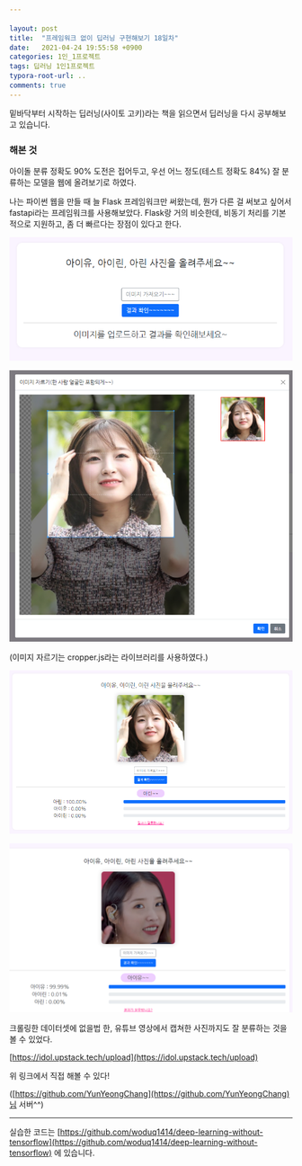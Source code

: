 ```yaml
---

layout: post
title:  "프레임워크 없이 딥러닝 구현해보기 18일차"
date:   2021-04-24 19:55:58 +0900
categories: 1인_1프로젝트
tags: 딥러닝 1인1프로젝트
typora-root-url: ..
comments: true
---
```


밑바닥부터 시작하는 딥러닝(사이토 고키)라는 책을 읽으면서 딥러닝을 다시 공부해보고 있습니다. 



### 해본 것

아이돌 분류 정확도 90% 도전은 접어두고, 우선 어느 정도(테스트 정확도 84%) 잘 분류하는 모델을 웹에 올려보기로 하였다.

나는 파이썬 웹을 만들 때 늘 Flask 프레임워크만 써왔는데, 뭔가 다른 걸 써보고 싶어서 fastapi라는 프레임워크를 사용해보았다. Flask랑 거의 비슷한데, 비동기 처리를 기본적으로 지원하고, 좀 더 빠르다는 장점이 있다고 한다.

![2](/assets/images/post/20210424/1.png)

![2](/assets/images/post/20210424/2.png)

(이미지 자르기는 cropper.js라는 라이브러리를 사용하였다.)

![2](/assets/images/post/20210424/3.png)

![2](/assets/images/post/20210424/4.png)

크롤링한 데이터셋에 없을법 한, 유튜브 영상에서 캡쳐한 사진까지도 잘 분류하는 것을 볼 수 있었다.



 [https://idol.upstack.tech/upload](https://idol.upstack.tech/upload)

위 링크에서 직접 해볼 수 있다!

([https://github.com/YunYeongChang](https://github.com/YunYeongChang)님 서버^^)





------

실습한 코드는 [https://github.com/woduq1414/deep-learning-without-tensorflow](https://github.com/woduq1414/deep-learning-without-tensorflow) 에 있습니다.

